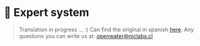 # 🤖 Expert system

> Translation in progress ... :)
> Can find the original in spanish [here](https://niclabs.cl/openwater-es/#/es/Sistema%20Experto).
> Any questions you can write us at: openwater@niclabs.cl